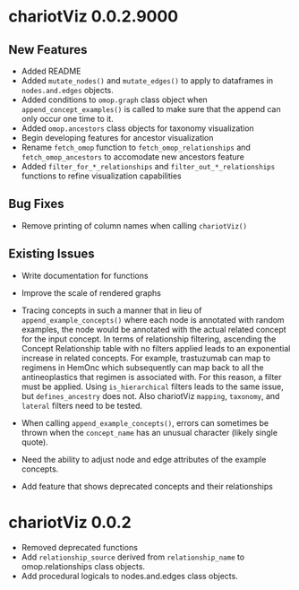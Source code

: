 # chariotViz 0.0.2.9000  

## New Features  

* Added README  
* Added `mutate_nodes()` and `mutate_edges()` to apply to dataframes in `nodes.and.edges` 
objects.  
* Added conditions to `omop.graph` class object when `append_concept_examples()` is 
called to make sure that the append can only occur one time to it.  
* Added `omop.ancestors` class objects for taxonomy visualization  
* Begin developing features for ancestor visualization  
* Rename `fetch_omop` function to `fetch_omop_relationships` and `fetch_omop_ancestors` 
to accomodate new ancestors feature  
* Added `filter_for_*_relationships` and `filter_out_*_relationships` functions to 
refine visualization capabilities  

## Bug Fixes    

* Remove printing of column names when calling `chariotViz()`  

## Existing Issues  

* Write documentation for functions  
* Improve the scale of rendered graphs  
* Tracing concepts in such a manner that in lieu of `append_example_concepts()` where 
each node is annotated with random examples, the node would be annotated with the actual 
related concept for the input concept.  In terms of relationship filtering, ascending 
the Concept Relationship table with no filters applied leads to an exponential increase in 
related concepts. For example, trastuzumab can map to regimens in HemOnc which subsequently 
can map back to all the antineoplastics that regimen is associated with. For this reason, 
a filter must be applied. Using `is_hierarchical` filters leads to the same issue, but 
`defines_ancestry` does not. Also chariotViz `mapping`, `taxonomy`, and `lateral` filters 
need to be tested.   
* When calling `append_example_concepts()`, errors can sometimes be thrown when the `concept_name` 
has an unusual character (likely single quote).  

* Need the ability to adjust node and edge attributes of the example concepts. 

* Add feature that shows deprecated concepts and their relationships  


# chariotViz 0.0.2

* Removed deprecated functions  
* Add `relationship_source` derived from `relationship_name` to omop.relationships 
class objects.  
* Add procedural logicals to nodes.and.edges class objects.  



